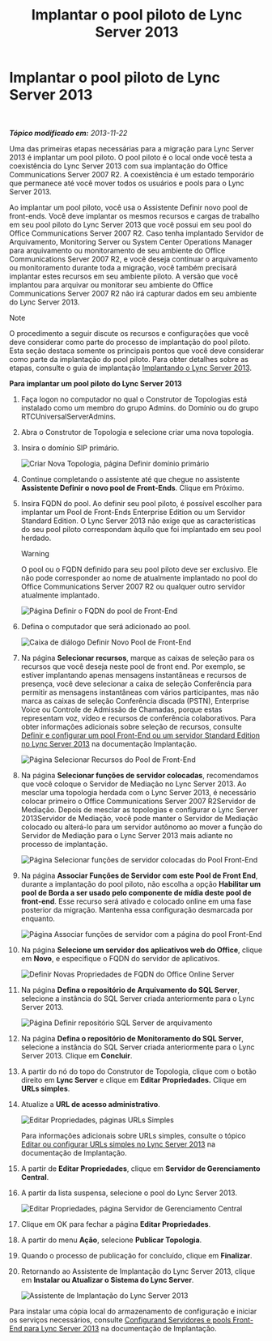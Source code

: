 ﻿---
title: Implantar o pool piloto de Lync Server 2013
TOCTitle: Implantar o pool piloto de Lync Server 2013
ms:assetid: 19c27053-8b21-401f-ad91-75c2dd355e91
ms:mtpsurl: https://technet.microsoft.com/pt-br/library/JJ204718(v=OCS.15)
ms:contentKeyID: 49306033
ms.date: 05/19/2016
mtps_version: v=OCS.15
ms.translationtype: HT
---

# Implantar o pool piloto de Lync Server 2013

 

_**Tópico modificado em:** 2013-11-22_

Uma das primeiras etapas necessárias para a migração para Lync Server 2013 é implantar um pool piloto. O pool piloto é o local onde você testa a coexistência do Lync Server 2013 com sua implantação do Office Communications Server 2007 R2. A coexistência é um estado temporário que permanece até você mover todos os usuários e pools para o Lync Server 2013.

Ao implantar um pool piloto, você usa o Assistente Definir novo pool de front-ends. Você deve implantar os mesmos recursos e cargas de trabalho em seu pool piloto do Lync Server 2013 que você possui em seu pool do Office Communications Server 2007 R2. Caso tenha implantado Servidor de Arquivamento, Monitoring Server ou System Center Operations Manager para arquivamento ou monitoramento de seu ambiente do Office Communications Server 2007 R2, e você deseja continuar o arquivamento ou monitoramento durante toda a migração, você também precisará implantar estes recursos em seu ambiente piloto. A versão que você implantou para arquivar ou monitorar seu ambiente do Office Communications Server 2007 R2 não irá capturar dados em seu ambiente do Lync Server 2013.

> [!note]  
> O procedimento a seguir discute os recursos e configurações que você deve considerar como parte do processo de implantação do pool piloto. Esta seção destaca somente os principais pontos que você deve considerar como parte da implantação do pool piloto. Para obter detalhes sobre as etapas, consulte o guia de implantação <a href="lync-server-2013-deploying-lync-server.md">Implantando o Lync Server 2013</a>.

**Para implantar um pool piloto do Lync Server 2013**

1.  Faça logon no computador no qual o Construtor de Topologias está instalado como um membro do grupo Admins. do Domínio ou do grupo RTCUniversalServerAdmins.

2.  Abra o Construtor de Topologia e selecione criar uma nova topologia.

3.  Insira o domínio SIP primário.
    
    ![Criar Nova Topologia, página Definir domínio primário](images/JJ204718.68775d87-f32c-494a-8386-6d4c81e81284(OCS.15).jpg "Criar Nova Topologia, página Definir domínio primário")

4.  Continue completando o assistente até que chegue no assistente **Assistente Definir o novo pool de Front-Ends**. Clique em Próximo.

5.  Insira FQDN do pool. Ao definir seu pool piloto, é possível escolher para implantar um Pool de Front-Ends Enterprise Edition ou um Servidor Standard Edition. O Lync Server 2013 não exige que as características do seu pool piloto correspondam àquilo que foi implantado em seu pool herdado.
    

    > [!WARNING]
    > O pool ou o FQDN definido para seu pool piloto deve ser exclusivo. Ele não pode corresponder ao nome de atualmente implantado no pool do Office Communications Server 2007 R2 ou qualquer outro servidor atualmente implantado.

    
    ![Página Definir o FQDN do pool de Front-End](images/JJ204718.5ff4336c-13fa-47cc-899b-066f267eb3f0(OCS.15).jpg "Página Definir o FQDN do pool de Front-End")

6.  Defina o computador que será adicionado ao pool.
    
    ![Caixa de diálogo Definir Novo Pool de Front-End](images/JJ204718.374f0ed4-988b-465f-9861-8d1db401e76f(OCS.15).jpg "Caixa de diálogo Definir Novo Pool de Front-End")

7.  Na página **Selecionar recursos**, marque as caixas de seleção para os recursos que você deseja neste pool de front end. Por exemplo, se estiver implantando apenas mensagens instantâneas e recursos de presença, você deve selecionar a caixa de seleção Conferência para permitir as mensagens instantâneas com vários participantes, mas não marca as caixas de seleção Conferência discada (PSTN), Enterprise Voice ou Controle de Admissão de Chamadas, porque estas representam voz, vídeo e recursos de conferência colaborativos. Para obter informações adicionais sobre seleção de recursos, consulte [Definir e configurar um pool Front-End ou um servidor Standard Edition no Lync Server 2013](lync-server-2013-define-and-configure-a-front-end-pool-or-standard-edition-server.md) na documentação Implantação.
    
    ![Página Selecionar Recursos do Pool de Front-End](images/JJ205144.5c3f3ff9-6e17-4d66-9b13-3bd55b38246b(OCS.15).jpg "Página Selecionar Recursos do Pool de Front-End")

8.  Na página **Selecionar funções de servidor colocadas**, recomendamos que você coloque o Servidor de Mediação no Lync Server 2013. Ao mesclar uma topologia herdada com o Lync Server 2013, é necessário colocar primeiro o Office Communications Server 2007 R2Servidor de Mediação. Depois de mesclar as topologias e configurar o Lync Server 2013Servidor de Mediação, você pode manter o Servidor de Mediação colocado ou alterá-lo para um servidor autônomo ao mover a função do Servidor de Mediação para o Lync Server 2013 mais adiante no processo de implantação.
    
    ![Página Selecionar funções de servidor colocadas do Pool Front-End](images/JJ205144.e00b7eba-010b-44ed-b0a6-6ab3e534fb8c(OCS.15).jpg "Página Selecionar funções de servidor colocadas do Pool Front-End")

9.  Na página **Associar Funções de Servidor com este Pool de Front End**, durante a implantação do pool piloto, não escolha a opção **Habilitar um pool de Borda a ser usado pelo componente de mídia deste pool de front-end**. Esse recurso será ativado e colocado online em uma fase posterior da migração. Mantenha essa configuração desmarcada por enquanto.
    
    ![Página Associar funções de servidor com a página do pool Front-End](images/JJ205144.2d95a798-ad76-4dad-9392-ce41f4d938d1(OCS.15).jpg "Página Associar funções de servidor com a página do pool Front-End")

10. Na página **Selecione um servidor dos aplicativos web do Office**, clique em **Novo**, e especifique o FQDN do servidor de aplicativos.
    
    ![Definir Novas Propriedades de FQDN do Office Online Server](images/JJ205144.25c6b455-f1b8-4326-a569-6e338153d398(OCS.15).jpg "Definir Novas Propriedades de FQDN do Office Online Server")

11. Na página **Defina o repositório de Arquivamento do SQL Server**, selecione a instância do SQL Server criada anteriormente para o Lync Server 2013.
    
    ![Página Definir repositório SQL Server de arquivamento](images/JJ205144.0f76f1dc-d0d7-42a0-aea3-400b8e1f35cd(OCS.15).jpg "Página Definir repositório SQL Server de arquivamento")

12. Na página **Defina o repositório de Monitoramento do SQL Server**, selecione a instância do SQL Server criada anteriormente para o Lync Server 2013. Clique em **Concluir**.

13. A partir do nó do topo do Construtor de Topologia, clique com o botão direito em **Lync Server** e clique em **Editar Propriedades.** Clique em **URLs simples**.

14. Atualize a **URL de acesso administrativo**.
    
    ![Editar Propriedades, páginas URLs Simples](images/JJ204718.ef596dd2-1983-47e0-b342-4fc7a0e36380(OCS.15).jpg "Editar Propriedades, páginas URLs Simples")
    
    Para informações adicionais sobre URLs simples, consulte o tópico [Editar ou configurar URLs simples no Lync Server 2013](lync-server-2013-edit-or-configure-simple-urls.md) na documentação de Implantação.

15. A partir de **Editar Propriedades**, clique em **Servidor de Gerenciamento Central**.

16. A partir da lista suspensa, selecione o pool do Lync Server 2013.
    
    ![Editar Propriedades, página Servidor de Gerenciamento Central](images/JJ204718.211955fc-85f2-462d-8709-e6ea67092e89(OCS.15).jpg "Editar Propriedades, página Servidor de Gerenciamento Central")

17. Clique em OK para fechar a página **Editar Propriedades**.

18. A partir do menu **Ação**, selecione **Publicar Topologia**.

19. Quando o processo de publicação for concluído, clique em **Finalizar**.

20. Retornando ao Assistente de Implantação do Lync Server 2013, clique em **Instalar ou Atualizar o Sistema do Lync Server**.
    
    ![Assistente de Implantação do Lync Server 2013](images/JJ204718.fb05adef-ad29-4905-9090-d409261b0e48(OCS.15).jpg "Assistente de Implantação do Lync Server 2013")

Para instalar uma cópia local do armazenamento de configuração e iniciar os serviços necessários, consulte [Configurand Servidores e pools Front-End para Lync Server 2013](lync-server-2013-setting-up-front-end-servers-and-front-end-pools.md) na documentação de Implantação.


